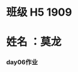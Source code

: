 # 班级 H5 1909
# 姓名 ：莫龙
 ### day06作业
 
 
 <p><a href="https://nongfushanquan550ml.github.io/作业/html/第六天作业.html</a></p>
3
